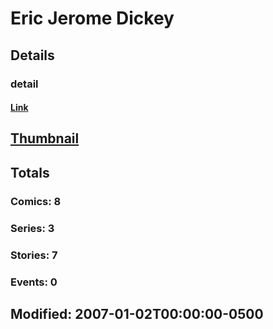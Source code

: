 # Eric Jerome Dickey 
## Details
### detail
#### [Link](http://marvel.com/comics/creators/370/eric_jerome_dickey?utm_campaign=apiRef&utm_source=225578a89fc76f3d20fbffda5d17a88d)
## [Thumbnail](http://i.annihil.us/u/prod/marvel/i/mg/b/40/image_not_available.jpg)
## Totals
### Comics: 8
### Series: 3
### Stories: 7
### Events: 0
## Modified: 2007-01-02T00:00:00-0500
